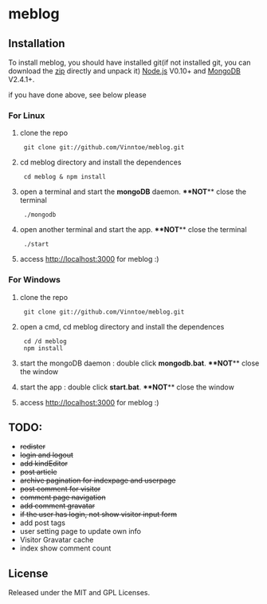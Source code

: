 meblog
======

## Installation 
To install meblog, you should have installed git(if not installed git, you can download the [zip](https://github.com/Vinntoe/meblog/archive/master.zip) directly and unpack it) [Node.js](http://nodejs.org/) V0.10+ and [MongoDB](http://www.mongodb.org/) V2.4.1+.

if you have done above, see below please

### For Linux
1. clone the repo

        git clone git://github.com/Vinntoe/meblog.git
    
2. cd meblog directory and install the dependences

        cd meblog & npm install
    
3. open a terminal and start the **mongoDB** daemon. **\*\*NOT**** close the terminal

        ./mongodb
    
4. open another terminal and start the app. **\*\*NOT**** close the terminal

        ./start

5. access <http://localhost:3000> for meblog :)

### For Windows
1. clone the repo

        git clone git://github.com/Vinntoe/meblog.git

2. open a cmd, cd meblog directory and install the dependences

        cd /d meblog
        npm install

3. start the mongoDB daemon : double click **mongodb.bat**. **\*\*NOT**** close the window
4. start the app : double click **start.bat**. **\*\*NOT**** close the window
5. access <http://localhost:3000> for meblog :)

## TODO:
- <del>redister</del>
- <del>login and logout</del>
- <del>add kindEditor</del>
- <del>post article</del>
- <del>archive pagination for indexpage and userpage</del>
- <del>post comment for visitor</del>
- <del>comment page navigation</del>
- <del>add comment gravatar</del>
- <del>if the user has login, not show visitor input form</del>
- add post tags
- user setting page to update own info
- Visitor Gravatar cache
- index show comment count

## License
Released under the MIT and GPL Licenses.